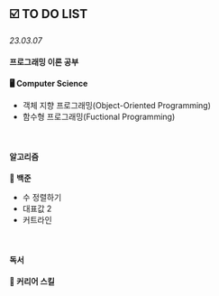 ## ☑️ TO DO LIST
*23.03.07*
#### 프로그래밍 이론 공부
<strong>🖥️ Computer Science</strong>
  - 객체 지향 프로그래밍(Object-Oriented Programming)
  - 함수형 프로그래밍(Fuctional Programming)

<br>

#### 알고리즘
<strong>🥈 백준</strong>
  - 수 정렬하기
  - 대표값 2
  - 커트라인

<br>

#### 독서
<strong>🔖 커리어 스킬</strong>